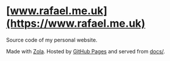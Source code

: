 # [www.rafael.me.uk](https://www.rafael.me.uk)

Source code of my personal website.

Made with [Zola](https://www.getzola.org/). Hosted by
[GitHub Pages](https://pages.github.com) and served from [docs/](/docs).
